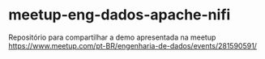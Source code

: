 # meetup-eng-dados-apache-nifi
Repositório para compartilhar a demo apresentada na meetup https://www.meetup.com/pt-BR/engenharia-de-dados/events/281590591/
